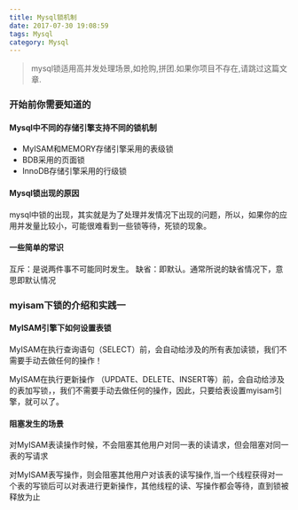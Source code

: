```yaml
---
title: Mysql锁机制
date: 2017-07-30 19:08:59
tags: Mysql
category: Mysql
---
```

> mysql锁适用高并发处理场景,如抢购,拼团.如果你项目不存在,请跳过这篇文章.

### 开始前你需要知道的
#### Mysql中不同的存储引擎支持不同的锁机制
  * MyISAM和MEMORY存储引擎采用的表级锁
  * BDB采用的页面锁
  * InnoDB存储引擎采用的行级锁
#### Mysql锁出现的原因
mysql中锁的出现，其实就是为了处理并发情况下出现的问题，所以，如果你的应用并发量比较小，可能很难看到一些锁等待，死锁的现象。
#### 一些简单的常识
 互斥：是说两件事不可能同时发生。
 缺省：即默认。通常所说的缺省情况下，意思即默认情况

 ### myisam下锁的介绍和实践一
 #### MyISAM引擎下如何设置表锁
 MyISAM在执行查询语句（SELECT）前，会自动给涉及的所有表加读锁，我们不需要手动去做任何的操作！

 MyISAM在执行更新操作 （UPDATE、DELETE、INSERT等）前，会自动给涉及的表加写锁，，我们不需要手动去做任何的操作，因此，只要给表设置myisam引擎，就可以了。
 #### 阻塞发生的场景
 对MyISAM表读操作时候，不会阻塞其他用户对同一表的读请求，但会阻塞对同一表的写请求

 对MyISAM表写操作，则会阻塞其他用户对该表的读写操作,当一个线程获得对一个表的写锁后可以对表进行更新操作，其他线程的读、写操作都会等待，直到锁被释放为止

